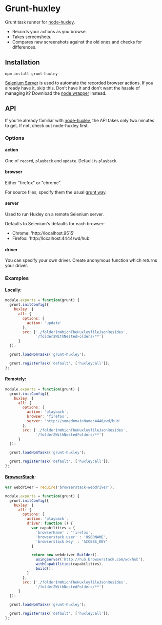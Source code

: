 # Grunt-huxley

Grunt task runner for [node-huxley](https://github.com/chenglou/node-huxley).

- Records your actions as you browse.
- Takes screenshots.
- Compares new screenshots against the old ones and checks for differences.

## Installation

```
npm install grunt-huxley
```

[Selenium Server](http://docs.seleniumhq.org/download/) is used to automate the recorded browser actions. If you already have it, skip this. Don't have it and don't want the hassle of managing it? Download the [node wrapper](https://github.com/eugeneware/selenium-server) instead.

## API

If you're already familiar with [node-huxley](https://github.com/chenglou/node-huxley), the API takes only two minutes to get. If not, check out node-huxley first.

### Options

#### action

One of `record`, `playback` and `update`. Default is `playback`.

#### browser
Either "firefox" or "chrome".

For source files, specify them the usual [grunt way](http://gruntjs.com/configuring-tasks#files).

#### server
Used to run Huxley on a remote Selenium server.

Defaults to Selenium's defaults for each browser:

  - Chrome: 'http://localhost:9515'
  - Firefox: 'http://localhost:4444/wd/hub'

#### driver
You can specify your own driver. Create anonymous function which returns your driver.

### Examples

#### Locally:

```js
module.exports = function(grunt) {
  grunt.initConfig({
    huxley: {
      all: {
        options: {
          action: 'update'
        },
        src: ['./folderInWhichTheHuxleyfileJsonResides',
              '/folder2WithNestedFolders/**']
      }
  });

  grunt.loadNpmTasks('grunt-huxley');

  grunt.registerTask('default', ['huxley:all']);
};
```

#### Remotely:

```js
module.exports = function(grunt) {
  grunt.initConfig({
    huxley: {
      all: {
        options: {
          action: 'playback',
          browser: 'firefox',
          server: 'http://somedomainName:4440/wd/hub'
        },
        src: ['./folderInWhichTheHuxleyfileJsonResides',
              '/folder2WithNestedFolders/**']
      }
  });

  grunt.loadNpmTasks('grunt-huxley');

  grunt.registerTask('default', ['huxley:all']);
};
```

#### [BrowserStack](http://www.browserstack.com):
```js
var webdriver = require('browserstack-webdriver');

module.exports = function(grunt) {
  grunt.initConfig({
    huxley: {
      all: {
        options: {
          action: 'playback',
          driver: function () {
            var capabilities = {
              'browserName' : 'firefox',
              'browserstack.user' : 'USERNAME',
              'browserstack.key' : 'ACCESS_KEY'
            }

            return new webdriver.Builder().
              usingServer('http://hub.browserstack.com/wd/hub').
              withCapabilities(capabilities).
              build();
          }
        },
        src: ['./folderInWhichTheHuxleyfileJsonResides',
              '/folder2WithNestedFolders/**']
      }
  });

  grunt.loadNpmTasks('grunt-huxley');

  grunt.registerTask('default', ['huxley:all']);
};
```
